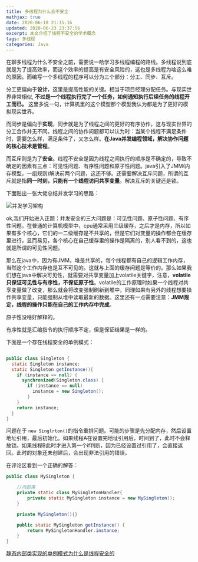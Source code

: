 ```yaml
---
title: 多线程为什么会不安全
mathjax: true
date: 2020-06-18 21:15:16
updated: 2020-06-23 23:37:56
excerpt: 本文介绍了线程不安全的学术概念
tags: 多线程
categories: Java
---
```


在聊多线程为什么不安全之前，需要说一哈学习多线程编程的路线。多线程说到底就是为了提高效率，而这个效率的提高是有安全风险的，这也是多线程为啥这么难的原因。而编写一个多线程的程序可以分为三个部分：分工、同步、互斥。

分工更偏向于**设计**，这里是提高性能的关键。相当于项目经理分配任务。与现实世界非常相似, **不过是一个线程执行完了一个任务，如何通知执行后续任务的线程开工而已。** 这里多说一句，计算机里的这个模型那个模型我认为都是为了更好的模拟现实世界。

而同步是偏向于**实现**，同步就是为了线程之间的更好的有序协作，这与现实世界的分工合作并无不同。线程之间的协作问题都可以认为时：当某个线程不满足条件时，需要怎么样，满足条件了，又怎么样。**在Java并发编程领域，解决协作问题的核心技术是管程**。

而互斥则是为了**安全**。线程不安全是因为线程之间执行的顺序是不确定的，导致不确定的因素有三点：可见性问题、有序性问题和原子性问题。java引入了JMM(内存模型，一组规则)解决前两个问题，这还不够。还需要解决互斥问题，所谓的互斥就是指**同一时刻，只能有一个线程访问共享变量**。解决互斥的关键还是锁。

下面贴出一张大佬总结并发学习的思路：

![并发学习架构](https://eripe.oss-cn-shanghai.aliyuncs.com/img/多线程为什么会不安全.learn-route.png)

ok,我们开始进入正题：并发安全的三大问题是：可见性问题、原子性问题、有序性问题。在普通的计算机模型中，cpu通常采用三级缓存，之后才是内存，所以如果有多个核心，它们的一二级缓存是不共享的，但是它们对变量的操作都会在缓存里进行，显而易见，各个核心在自己缓存里的操作是隔离的，别人看不到的，这也就是所谓的可见性问题。

那么在java中，因为有JMM，堆是共享的，每个线程都有自己的逻辑工作内存，当然这个工作内存也是互不可见的。这就与上面的缓存问题是等价的。那么如果我们想在java中解决可见性，就需要对共享变量加上volatile关键字，注意，**volatile只保证可见性与有序性，不保证原子性**。volatile的工作原理时如果一个线程对共享变量做了改变，那么就会将改变强制刷新到堆中，同理如果有另外的线程想要操作共享变量，只能强制从堆中读取最新的数据。这里还有一点需要注意：**JMM规定，线程的操作只能在自己的工作内存中完成**。

原子性没啥好解释的。

有序性就是汇编指令的执行顺序不定，但是保证结果是一样的。

下面是一个存在线程安全的单例模式：

``` java

public class Singleton {
  static Singleton instance;
  static Singleton getInstance(){
    if (instance == null) {
      synchronized(Singleton.class) {
        if (instance == null)
          instance = new Singleton();
        }
    }
    return instance;
  }
}
```

问题在于 `new Singlrton()`的指令重排问题。可能的步骤是先分配内存，然后设置地址引用，最后初始化。如果线程A在设置完地址引用后，时间到了，此时不会释放锁。如果线程B此时才进入第一个if判断，因为已经设置过引用了，会直接返回。此时的对象还未创建后，会出现非法引用的错误。

在评论区看到一个正确的解答：

``` java
public class MySingleton {

    //内部类
    private static class MySingletonHandler{
        private static MySingleton instance = new MySingleton();
    }

    private MySingleton(){}

    public static MySingleton getInstance() {
        return MySingletonHandler.instance;
    }
}
```

[静态内部类实现的单例模式为什么是线程安全的](https://blog.csdn.net/mnb65482/article/details/80458571)